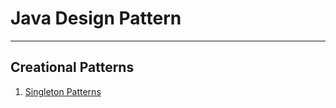 # Java Design Pattern

---
## Creational Patterns
1. [Singleton Patterns](https://github.com/ismailcet/Java-Design-Patterns/tree/main/SingletonPatterns)
